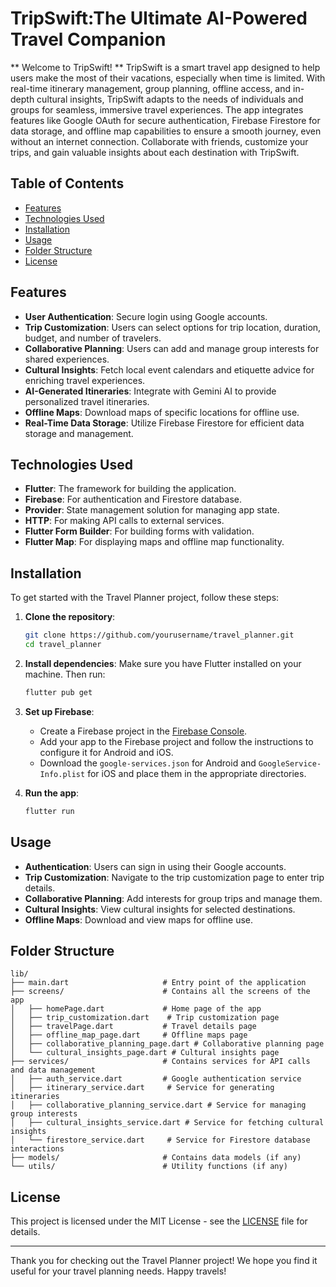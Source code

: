 # TripSwift:The Ultimate AI-Powered Travel Companion

** Welcome to TripSwift! **
TripSwift is a smart travel app designed to help users make the most of their vacations, especially when time is limited. With real-time itinerary management, group planning, offline access, and in-depth cultural insights, TripSwift adapts to the needs of individuals and groups for seamless, immersive travel experiences. The app integrates features like Google OAuth for secure authentication, Firebase Firestore for data storage, and offline map capabilities to ensure a smooth journey, even without an internet connection. Collaborate with friends, customize your trips, and gain valuable insights about each destination with TripSwift.

## Table of Contents

- [Features](#features)
- [Technologies Used](#technologies-used)
- [Installation](#installation)
- [Usage](#usage)
- [Folder Structure](#folder-structure)
- [License](#license)

## Features

- **User Authentication**: Secure login using Google accounts.
- **Trip Customization**: Users can select options for trip location, duration, budget, and number of travelers.
- **Collaborative Planning**: Users can add and manage group interests for shared experiences.
- **Cultural Insights**: Fetch local event calendars and etiquette advice for enriching travel experiences.
- **AI-Generated Itineraries**: Integrate with Gemini AI to provide personalized travel itineraries.
- **Offline Maps**: Download maps of specific locations for offline use.
- **Real-Time Data Storage**: Utilize Firebase Firestore for efficient data storage and management.

## Technologies Used

- **Flutter**: The framework for building the application.
- **Firebase**: For authentication and Firestore database.
- **Provider**: State management solution for managing app state.
- **HTTP**: For making API calls to external services.
- **Flutter Form Builder**: For building forms with validation.
- **Flutter Map**: For displaying maps and offline map functionality.

## Installation

To get started with the Travel Planner project, follow these steps:

1. **Clone the repository**:
   ```bash
   git clone https://github.com/yourusername/travel_planner.git
   cd travel_planner
   ```

2. **Install dependencies**:
   Make sure you have Flutter installed on your machine. Then run:
   ```bash
   flutter pub get
   ```

3. **Set up Firebase**:
   - Create a Firebase project in the [Firebase Console](https://console.firebase.google.com/).
   - Add your app to the Firebase project and follow the instructions to configure it for Android and iOS.
   - Download the `google-services.json` for Android and `GoogleService-Info.plist` for iOS and place them in the appropriate directories.

4. **Run the app**:
   ```bash
   flutter run
   ```

## Usage

- **Authentication**: Users can sign in using their Google accounts.
- **Trip Customization**: Navigate to the trip customization page to enter trip details.
- **Collaborative Planning**: Add interests for group trips and manage them.
- **Cultural Insights**: View cultural insights for selected destinations.
- **Offline Maps**: Download and view maps for offline use.

## Folder Structure

```
lib/
├── main.dart                     # Entry point of the application
├── screens/                      # Contains all the screens of the app
│   ├── homePage.dart             # Home page of the app
│   ├── trip_customization.dart    # Trip customization page
│   ├── travelPage.dart           # Travel details page
│   ├── offline_map_page.dart     # Offline maps page
│   ├── collaborative_planning_page.dart # Collaborative planning page
│   └── cultural_insights_page.dart # Cultural insights page
├── services/                     # Contains services for API calls and data management
│   ├── auth_service.dart         # Google authentication service
│   ├── itinerary_service.dart     # Service for generating itineraries
│   ├── collaborative_planning_service.dart # Service for managing group interests
│   ├── cultural_insights_service.dart # Service for fetching cultural insights
│   └── firestore_service.dart     # Service for Firestore database interactions
├── models/                       # Contains data models (if any)
└── utils/                        # Utility functions (if any)
```


## License

This project is licensed under the MIT License - see the [LICENSE](LICENSE) file for details.

---

Thank you for checking out the Travel Planner project! We hope you find it useful for your travel planning needs. Happy travels!